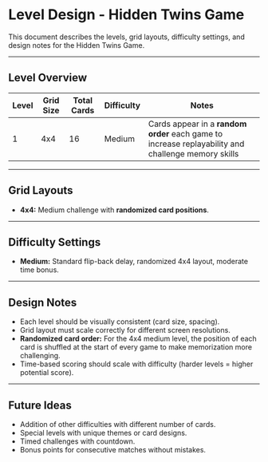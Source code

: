 # Level Design - Hidden Twins Game

This document describes the levels, grid layouts, difficulty settings, and design notes for the Hidden Twins Game.

---

## Level Overview

| Level | Grid Size | Total Cards | Difficulty | Notes |
|-------|-----------|------------|------------|-------|
| 1     | 4x4       | 16         | Medium     | Cards appear in a **random order** each game to increase replayability and challenge memory skills |


---

## Grid Layouts
- **4x4:** Medium challenge with **randomized card positions**.  
---

## Difficulty Settings 
- **Medium:** Standard flip-back delay, randomized 4x4 layout, moderate time bonus.  

---

## Design Notes
- Each level should be visually consistent (card size, spacing).  
- Grid layout must scale correctly for different screen resolutions.  
- **Randomized card order:** For the 4x4 medium level, the position of each card is shuffled at the start of every game to make memorization more challenging.   
- Time-based scoring should scale with difficulty (harder levels = higher potential score).  

---

## Future Ideas
- Addition of other difficulties with different number of cards.
- Special levels with unique themes or card designs.  
- Timed challenges with countdown.  
- Bonus points for consecutive matches without mistakes.